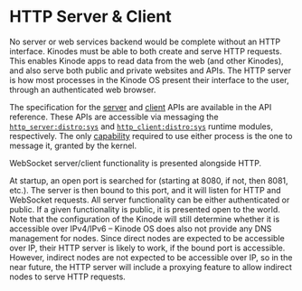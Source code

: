 # HTTP Server & Client

No server or web services backend would be complete without an HTTP interface.
Kinodes must be able to both create and serve HTTP requests.
This enables Kinode apps to read data from the web (and other Kinodes), and also serve both public and private websites and APIs.
The HTTP server is how most processes in the Kinode OS present their interface to the user, through an authenticated web browser.

The specification for the [server](./apis/http_server.md) and [client](./apis/http_client.md) APIs are available in the API reference.
These APIs are accessible via messaging the [`http_server:distro:sys`](https://github.com/kinode-dao/kinode/blob/main/kinode/src/http/server.rs) and [`http_client:distro:sys`](https://github.com/kinode-dao/kinode/blob/main/kinode/src/http/client.rs) runtime modules, respectively.
The only [capability](./process/capabilities.md) required to use either process is the one to message it, granted by the kernel.

WebSocket server/client functionality is presented alongside HTTP.

At startup, an open port is searched for (starting at 8080, if not, then 8081, etc.).
The server is then bound to this port, and it will listen for HTTP and WebSocket requests.
All server functionality can be either authenticated or public.
If a given functionality is public, it is presented open to the world.
Note that the configuration of the Kinode will still determine whether it is accessible over IPv4/IPv6 – Kinode OS does also not provide any DNS management for nodes.
Since direct nodes are expected to be accessible over IP, their HTTP server is likely to work, if the bound port is accessible.
However, indirect nodes are not expected to be accessible over IP, so in the near future, the HTTP server will include a proxying feature to allow indirect nodes to serve HTTP requests.


